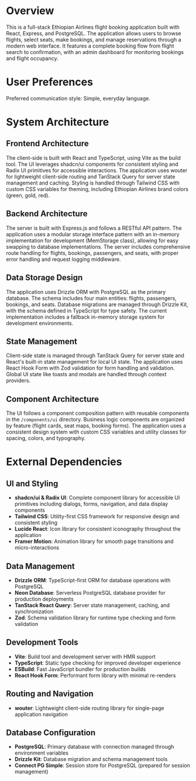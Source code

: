 # Overview

This is a full-stack Ethiopian Airlines flight booking application built with React, Express, and PostgreSQL. The application allows users to browse flights, select seats, make bookings, and manage reservations through a modern web interface. It features a complete booking flow from flight search to confirmation, with an admin dashboard for monitoring bookings and flight occupancy.

# User Preferences

Preferred communication style: Simple, everyday language.

# System Architecture

## Frontend Architecture
The client-side is built with React and TypeScript, using Vite as the build tool. The UI leverages shadcn/ui components for consistent styling and Radix UI primitives for accessible interactions. The application uses wouter for lightweight client-side routing and TanStack Query for server state management and caching. Styling is handled through Tailwind CSS with custom CSS variables for theming, including Ethiopian Airlines brand colors (green, gold, red).

## Backend Architecture
The server is built with Express.js and follows a RESTful API pattern. The application uses a modular storage interface pattern with an in-memory implementation for development (MemStorage class), allowing for easy swapping to database implementations. The server includes comprehensive route handling for flights, bookings, passengers, and seats, with proper error handling and request logging middleware.

## Data Storage Design
The application uses Drizzle ORM with PostgreSQL as the primary database. The schema includes four main entities: flights, passengers, bookings, and seats. Database migrations are managed through Drizzle Kit, with the schema defined in TypeScript for type safety. The current implementation includes a fallback in-memory storage system for development environments.

## State Management
Client-side state is managed through TanStack Query for server state and React's built-in state management for local UI state. The application uses React Hook Form with Zod validation for form handling and validation. Global UI state like toasts and modals are handled through context providers.

## Component Architecture
The UI follows a component composition pattern with reusable components in the `/components/ui` directory. Business logic components are organized by feature (flight cards, seat maps, booking forms). The application uses a consistent design system with custom CSS variables and utility classes for spacing, colors, and typography.

# External Dependencies

## UI and Styling
- **shadcn/ui & Radix UI**: Complete component library for accessible UI primitives including dialogs, forms, navigation, and data display components
- **Tailwind CSS**: Utility-first CSS framework for responsive design and consistent styling
- **Lucide React**: Icon library for consistent iconography throughout the application
- **Framer Motion**: Animation library for smooth page transitions and micro-interactions

## Data Management
- **Drizzle ORM**: TypeScript-first ORM for database operations with PostgreSQL
- **Neon Database**: Serverless PostgreSQL database provider for production deployments
- **TanStack React Query**: Server state management, caching, and synchronization
- **Zod**: Schema validation library for runtime type checking and form validation

## Development Tools
- **Vite**: Build tool and development server with HMR support
- **TypeScript**: Static type checking for improved developer experience
- **ESBuild**: Fast JavaScript bundler for production builds
- **React Hook Form**: Performant form library with minimal re-renders

## Routing and Navigation
- **wouter**: Lightweight client-side routing library for single-page application navigation

## Database Configuration
- **PostgreSQL**: Primary database with connection managed through environment variables
- **Drizzle Kit**: Database migration and schema management tools
- **Connect PG Simple**: Session store for PostgreSQL (prepared for session management)